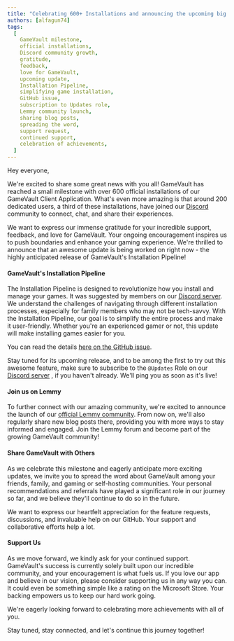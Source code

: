 ```yaml
---
title: "Celebrating 600+ Installations and announcing the upcoming big feature"
authors: [alfagun74]
tags:
  [
    GameVault milestone,
    official installations,
    Discord community growth,
    gratitude,
    feedback,
    love for GameVault,
    upcoming update,
    Installation Pipeline,
    simplifying game installation,
    GitHub issue,
    subscription to Updates role,
    Lemmy community launch,
    sharing blog posts,
    spreading the word,
    support request,
    continued support,
    celebration of achievements,
  ]
---
```


Hey everyone,

We're excited to share some great news with you all! GameVault has reached a small milestone with over 600 official installations of our GameVault Client Application. What's even more amazing is that around 200 dedicated users, a third of these installations, have joined our [Discord](https://discord.gg/NEdNen2dSu) community to connect, chat, and share their experiences.

We want to express our immense gratitude for your incredible support, feedback, and love for GameVault. Your ongoing encouragement inspires us to push boundaries and enhance your gaming experience. We're thrilled to announce that an awesome update is being worked on right now - the highly anticipated release of GameVault's Installation Pipeline!

#### GameVault's Installation Pipeline

The Installation Pipeline is designed to revolutionize how you install and manage your games. It was suggested by members on our [Discord server](https://discord.gg/NEdNen2dSu). We understand the challenges of navigating through different installation processes, especially for family members who may not be tech-savvy. With the Installation Pipeline, our goal is to simplify the entire process and make it user-friendly. Whether you're an experienced gamer or not, this update will make installing games easier for you.

You can read the details [here on the GitHub issue](https://github.com/Phalcode/gamevault-app/issues/18).

Stay tuned for its upcoming release, and to be among the first to try out this awesome feature, make sure to subscribe to the `@Updates` Role on our [Discord server](https://discord.gg/NEdNen2dSu) , if you haven't already. We'll ping you as soon as it's live!

#### Join us on Lemmy

To further connect with our amazing community, we're excited to announce the launch of our [official Lemmy community](https://lemmy.world/c/phalcode). From now on, we'll also regularly share new blog posts there, providing you with more ways to stay informed and engaged. Join the Lemmy forum and become part of the growing GameVault community!

#### Share GameVault with Others

As we celebrate this milestone and eagerly anticipate more exciting updates, we invite you to spread the word about GameVault among your friends, family, and gaming or self-hosting communities. Your personal recommendations and referrals have played a significant role in our journey so far, and we believe they'll continue to do so in the future.

We want to express our heartfelt appreciation for the feature requests, discussions, and invaluable help on our GitHub. Your support and collaborative efforts help a lot.

#### Support Us

As we move forward, we kindly ask for your continued support. GameVault's success is currently solely built upon our incredible community, and your encouragement is what fuels us. If you love our app and believe in our vision, please consider supporting us in any way you can. It could even be something simple like a rating on the Microsoft Store. Your backing empowers us to keep our hard work going.

We're eagerly looking forward to celebrating more achievements with all of you.

Stay tuned, stay connected, and let's continue this journey together!
